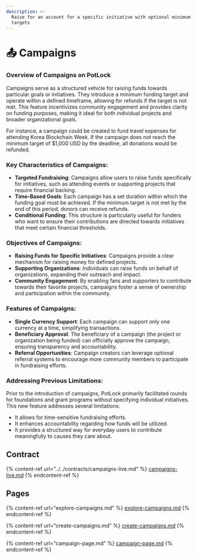 ```yaml
---
description: >-
  Raise for an account for a specific initiative with optional minimum escrow-ed
  targets
---
```


# 📤 Campaigns

### Overview of Campaigns on PotLock

Campaigns serve as a structured vehicle for raising funds towards particular goals or initiatives. They introduce a minimum funding target and operate within a defined timeframe, allowing for refunds if the target is not met. This feature incentivizes community engagement and provides clarity on funding purposes, making it ideal for both individual projects and broader organizational goals.

For instance, a campaign could be created to fund travel expenses for attending Korea Blockchain Week. If the campaign does not reach the minimum target of $1,000 USD by the deadline, all donations would be refunded.

### Key Characteristics of Campaigns:

* **Targeted Fundraising**: Campaigns allow users to raise funds specifically for initiatives, such as attending events or supporting projects that require financial backing.
* **Time-Based Goals**: Each campaign has a set duration within which the funding goal must be achieved. If the minimum target is not met by the end of this period, donors can receive refunds.
* **Conditional Funding**: This structure is particularly useful for funders who want to ensure their contributions are directed towards initiatives that meet certain financial thresholds.

### Objectives of Campaigns:

* **Raising Funds for Specific Initiatives**: Campaigns provide a clear mechanism for raising money for defined projects.
* **Supporting Organizations**: Individuals can raise funds on behalf of organizations, expanding their outreach and impact.
* **Community Engagement**: By enabling fans and supporters to contribute towards their favorite projects, campaigns foster a sense of ownership and participation within the community.

### Features of Campaigns:

* **Single Currency Support**: Each campaign can support only one currency at a time, simplifying transactions.
* **Beneficiary Approval**: The beneficiary of a campaign (the project or organization being funded) can officially approve the campaign, ensuring transparency and accountability.
* **Referral Opportunities**: Campaign creators can leverage optional referral systems to encourage more community members to participate in fundraising efforts.

### Addressing Previous Limitations:

Prior to the introduction of campaigns, PotLock primarily facilitated rounds for foundations and grant programs without specifying individual initiatives. This new feature addresses several limitations:

* It allows for time-sensitive fundraising efforts.
* It enhances accountability regarding how funds will be utilized.
* It provides a structured way for everyday users to contribute meaningfully to causes they care about.





## Contract

{% content-ref url="../../contracts/campaigns-live.md" %}
[campaigns-live.md](../../contracts/campaigns-live.md)
{% endcontent-ref %}

## Pages

{% content-ref url="explore-campaigns.md" %}
[explore-campaigns.md](explore-campaigns.md)
{% endcontent-ref %}

{% content-ref url="create-campaigns.md" %}
[create-campaigns.md](create-campaigns.md)
{% endcontent-ref %}

{% content-ref url="campaign-page.md" %}
[campaign-page.md](campaign-page.md)
{% endcontent-ref %}
